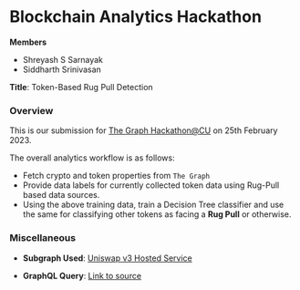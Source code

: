 # Blockchain Analytics Hackathon

**Members**
- Shreyash S Sarnayak
- Siddharth Srinivasan



**Title**: Token-Based Rug Pull Detection

### Overview

This is our submission for [The Graph Hackathon@CU](https://www.meetup.com/cu-leeds-business-analytics/events/291363431/) on 25th February 2023.

The overall analytics workflow is as follows:
- Fetch crypto and token properties from `The Graph`
- Provide data labels for currently collected token data using Rug-Pull based data sources.
- Using the above training data, train a Decision Tree classifier and use the same for classifying other tokens as facing a **Rug Pull** or otherwise.

### Miscellaneous

- **Subgraph Used**: [Uniswap v3 Hosted Service](https://thegraph.com/hosted-service/subgraph/uniswap/uniswap-v3)

- **GraphQL Query**: [Link to source](https://github.com/shreyash14s/TheGraphHackathon/blob/main/thegraph_data_fetcher.py#L10)
